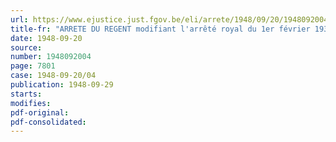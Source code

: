 ```yaml
---
url: https://www.ejustice.just.fgov.be/eli/arrete/1948/09/20/1948092004/justel
title-fr: "ARRETE DU REGENT modifiant l'arrêté royal du 1er février 1935 relatif au paiement des pensions à l'intervention de [LA POSTE] <modifié par L 1991-03-21/30, art. 130>"
date: 1948-09-20
source:
number: 1948092004
page: 7801
case: 1948-09-20/04
publication: 1948-09-29
starts:
modifies:
pdf-original:
pdf-consolidated:
---
```


